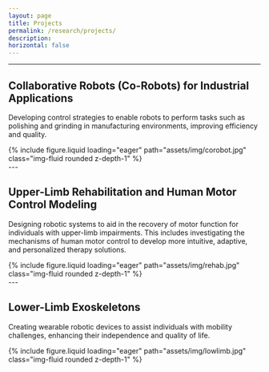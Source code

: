 ```yaml
---
layout: page
title: Projects
permalink: /research/projects/
description:
horizontal: false
---
```


---
## Collaborative Robots (Co-Robots) for Industrial Applications  
Developing control strategies to enable robots to perform tasks such as polishing and grinding in manufacturing environments, improving efficiency and quality.

<div class="col-sm-12">
    {% include figure.liquid loading="eager" path="assets/img/corobot.jpg" class="img-fluid rounded z-depth-1" %}
</div>
---

## Upper-Limb Rehabilitation and Human Motor Control Modeling  
Designing robotic systems to aid in the recovery of motor function for individuals with upper-limb impairments. This includes investigating the mechanisms of human motor control to develop more intuitive, adaptive, and personalized therapy solutions.

<div class="col-sm-12">
    {% include figure.liquid loading="eager" path="assets/img/rehab.jpg" class="img-fluid rounded z-depth-1" %}
</div>
---

## Lower-Limb Exoskeletons  
Creating wearable robotic devices to assist individuals with mobility challenges, enhancing their independence and quality of life.

<div class="col-sm-12">
    {% include figure.liquid loading="eager" path="assets/img/lowlimb.jpg" class="img-fluid rounded z-depth-1" %}
</div>